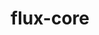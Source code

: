 ---
title: "flux-core"
layout: cache
categories: [package, develop-2023-10-08]
meta: {"versions": ["0.54.0"], "compilers": ["cce@=15.0.1", "gcc@=11.4.0", "gcc@=7.3.1", "gcc@=7.5.0", "gcc@=9.4.0", "oneapi@=2023.2.1"], "oss": ["amzn2", "rhel8", "ubuntu18.04", "ubuntu20.04"], "platforms": ["linux"], "targets": ["aarch64", "neoverse_n1", "ppc64le", "x86_64_v3", "zen4"], "stacks": ["aws-isc", "aws-isc-aarch64", "e4s", "e4s-arm", "e4s-cray-rhel", "e4s-oneapi", "e4s-power", "radiuss", "root"], "num_specs": 16, "num_specs_by_stack": {"aws-isc-aarch64": 2, "root": 16, "aws-isc": 1, "e4s-cray-rhel": 1, "radiuss": 1, "e4s-arm": 3, "e4s-power": 3, "e4s": 3, "e4s-oneapi": 2}}
spec_details: [{"hash": "enrnbk5apocpptggecowiajltubu554h", "compiler": "gcc@=7.3.1", "versions": ["0.54.0"], "os": "amzn2", "platform": "linux", "target": "aarch64", "variants": ["build_system=autotools", "~cuda", "~docs", "~security"], "stacks": ["aws-isc-aarch64", "root"], "size": "-", "tarball": "https://binaries.spack.io/develop-2023-10-08/build_cache/linux-amzn2-aarch64/gcc-7.3.1/flux-core-0.54.0/linux-amzn2-aarch64-gcc-7.3.1-flux-core-0.54.0-enrnbk5apocpptggecowiajltubu554h.spack"}, {"hash": "5y4qufdexwuuouh2oiewrnx7zo6qpafw", "compiler": "gcc@=7.3.1", "versions": ["0.54.0"], "os": "amzn2", "platform": "linux", "target": "neoverse_n1", "variants": ["build_system=autotools", "~cuda", "~docs", "~security"], "stacks": ["aws-isc-aarch64", "root"], "size": "-", "tarball": "https://binaries.spack.io/develop-2023-10-08/build_cache/linux-amzn2-neoverse_n1/gcc-7.3.1/flux-core-0.54.0/linux-amzn2-neoverse_n1-gcc-7.3.1-flux-core-0.54.0-5y4qufdexwuuouh2oiewrnx7zo6qpafw.spack"}, {"hash": "ec7jvomzjgm6o7v6tdyhhn4gebn7wkvb", "compiler": "gcc@=7.3.1", "versions": ["0.54.0"], "os": "amzn2", "platform": "linux", "target": "x86_64_v3", "variants": ["build_system=autotools", "~cuda", "~docs", "~security"], "stacks": ["root", "aws-isc"], "size": "-", "tarball": "https://binaries.spack.io/develop-2023-10-08/build_cache/linux-amzn2-x86_64_v3/gcc-7.3.1/flux-core-0.54.0/linux-amzn2-x86_64_v3-gcc-7.3.1-flux-core-0.54.0-ec7jvomzjgm6o7v6tdyhhn4gebn7wkvb.spack"}, {"hash": "vhlmpipo65poitlz64enjigwkpcxnuww", "compiler": "cce@=15.0.1", "versions": ["0.54.0"], "os": "rhel8", "platform": "linux", "target": "zen4", "variants": ["build_system=autotools", "~cuda", "~docs", "~security"], "stacks": ["e4s-cray-rhel", "root"], "size": "-", "tarball": "https://binaries.spack.io/develop-2023-10-08/build_cache/linux-rhel8-zen4/cce-15.0.1/flux-core-0.54.0/linux-rhel8-zen4-cce-15.0.1-flux-core-0.54.0-vhlmpipo65poitlz64enjigwkpcxnuww.spack"}, {"hash": "2p46cn22ndocijme2tvaiwofnp7byqgd", "compiler": "gcc@=7.5.0", "versions": ["0.54.0"], "os": "ubuntu18.04", "platform": "linux", "target": "x86_64_v3", "variants": ["build_system=autotools", "~cuda", "~docs", "~security"], "stacks": ["root", "radiuss"], "size": "-", "tarball": "https://binaries.spack.io/develop-2023-10-08/build_cache/linux-ubuntu18.04-x86_64_v3/gcc-7.5.0/flux-core-0.54.0/linux-ubuntu18.04-x86_64_v3-gcc-7.5.0-flux-core-0.54.0-2p46cn22ndocijme2tvaiwofnp7byqgd.spack"}, {"hash": "4akaqgu3b62dhg3uc2ix6yapwqa36sap", "compiler": "gcc@=11.4.0", "versions": ["0.54.0"], "os": "ubuntu20.04", "platform": "linux", "target": "aarch64", "variants": ["build_system=autotools", "~cuda", "~docs", "~security"], "stacks": ["e4s-arm", "root"], "size": "-", "tarball": "https://binaries.spack.io/develop-2023-10-08/build_cache/linux-ubuntu20.04-aarch64/gcc-11.4.0/flux-core-0.54.0/linux-ubuntu20.04-aarch64-gcc-11.4.0-flux-core-0.54.0-4akaqgu3b62dhg3uc2ix6yapwqa36sap.spack"}, {"hash": "3f5v7o2yd2u7ymkgtxcydh5gzquerczp", "compiler": "gcc@=11.4.0", "versions": ["0.54.0"], "os": "ubuntu20.04", "platform": "linux", "target": "aarch64", "variants": ["build_system=autotools", "+cuda", "~docs", "~security"], "stacks": ["e4s-arm", "root"], "size": "-", "tarball": "https://binaries.spack.io/develop-2023-10-08/build_cache/linux-ubuntu20.04-aarch64/gcc-11.4.0/flux-core-0.54.0/linux-ubuntu20.04-aarch64-gcc-11.4.0-flux-core-0.54.0-3f5v7o2yd2u7ymkgtxcydh5gzquerczp.spack"}, {"hash": "xgku3rhetwmgiwvkjoltqcx4wgrsds7k", "compiler": "gcc@=11.4.0", "versions": ["0.54.0"], "os": "ubuntu20.04", "platform": "linux", "target": "aarch64", "variants": ["build_system=autotools", "~cuda", "~docs", "~security"], "stacks": ["e4s-arm", "root"], "size": "-", "tarball": "https://binaries.spack.io/develop-2023-10-08/build_cache/linux-ubuntu20.04-aarch64/gcc-11.4.0/flux-core-0.54.0/linux-ubuntu20.04-aarch64-gcc-11.4.0-flux-core-0.54.0-xgku3rhetwmgiwvkjoltqcx4wgrsds7k.spack"}, {"hash": "jg67gi6erw4rfr62wtnifftawgrusj3u", "compiler": "gcc@=9.4.0", "versions": ["0.54.0"], "os": "ubuntu20.04", "platform": "linux", "target": "ppc64le", "variants": ["build_system=autotools", "~cuda", "~docs", "~security"], "stacks": ["root", "e4s-power"], "size": "-", "tarball": "https://binaries.spack.io/develop-2023-10-08/build_cache/linux-ubuntu20.04-ppc64le/gcc-9.4.0/flux-core-0.54.0/linux-ubuntu20.04-ppc64le-gcc-9.4.0-flux-core-0.54.0-jg67gi6erw4rfr62wtnifftawgrusj3u.spack"}, {"hash": "uwqmzrbapnmecbcxboqkign7godnjnky", "compiler": "gcc@=9.4.0", "versions": ["0.54.0"], "os": "ubuntu20.04", "platform": "linux", "target": "ppc64le", "variants": ["build_system=autotools", "~cuda", "~docs", "~security"], "stacks": ["root", "e4s-power"], "size": "-", "tarball": "https://binaries.spack.io/develop-2023-10-08/build_cache/linux-ubuntu20.04-ppc64le/gcc-9.4.0/flux-core-0.54.0/linux-ubuntu20.04-ppc64le-gcc-9.4.0-flux-core-0.54.0-uwqmzrbapnmecbcxboqkign7godnjnky.spack"}, {"hash": "nejajckdfcodxfmmwuy53jymzulthnlp", "compiler": "gcc@=9.4.0", "versions": ["0.54.0"], "os": "ubuntu20.04", "platform": "linux", "target": "ppc64le", "variants": ["build_system=autotools", "+cuda", "~docs", "~security"], "stacks": ["root", "e4s-power"], "size": "-", "tarball": "https://binaries.spack.io/develop-2023-10-08/build_cache/linux-ubuntu20.04-ppc64le/gcc-9.4.0/flux-core-0.54.0/linux-ubuntu20.04-ppc64le-gcc-9.4.0-flux-core-0.54.0-nejajckdfcodxfmmwuy53jymzulthnlp.spack"}, {"hash": "3tapkegknejz6qbidmxiysespkrzsygv", "compiler": "gcc@=11.4.0", "versions": ["0.54.0"], "os": "ubuntu20.04", "platform": "linux", "target": "x86_64_v3", "variants": ["build_system=autotools", "~cuda", "~docs", "~security"], "stacks": ["root", "e4s"], "size": "-", "tarball": "https://binaries.spack.io/develop-2023-10-08/build_cache/linux-ubuntu20.04-x86_64_v3/gcc-11.4.0/flux-core-0.54.0/linux-ubuntu20.04-x86_64_v3-gcc-11.4.0-flux-core-0.54.0-3tapkegknejz6qbidmxiysespkrzsygv.spack"}, {"hash": "fr4bjrauvmexaswpsyvq7fcfkfc2ly3r", "compiler": "gcc@=11.4.0", "versions": ["0.54.0"], "os": "ubuntu20.04", "platform": "linux", "target": "x86_64_v3", "variants": ["build_system=autotools", "+cuda", "~docs", "~security"], "stacks": ["root", "e4s"], "size": "-", "tarball": "https://binaries.spack.io/develop-2023-10-08/build_cache/linux-ubuntu20.04-x86_64_v3/gcc-11.4.0/flux-core-0.54.0/linux-ubuntu20.04-x86_64_v3-gcc-11.4.0-flux-core-0.54.0-fr4bjrauvmexaswpsyvq7fcfkfc2ly3r.spack"}, {"hash": "flw4fs4d67q4nfcpeqnfoxi2yhz26xym", "compiler": "gcc@=11.4.0", "versions": ["0.54.0"], "os": "ubuntu20.04", "platform": "linux", "target": "x86_64_v3", "variants": ["build_system=autotools", "~cuda", "~docs", "~security"], "stacks": ["root", "e4s"], "size": "-", "tarball": "https://binaries.spack.io/develop-2023-10-08/build_cache/linux-ubuntu20.04-x86_64_v3/gcc-11.4.0/flux-core-0.54.0/linux-ubuntu20.04-x86_64_v3-gcc-11.4.0-flux-core-0.54.0-flw4fs4d67q4nfcpeqnfoxi2yhz26xym.spack"}, {"hash": "w2omopwuypg6uvgup4tn4xeerk2zncpk", "compiler": "oneapi@=2023.2.1", "versions": ["0.54.0"], "os": "ubuntu20.04", "platform": "linux", "target": "x86_64_v3", "variants": ["build_system=autotools", "~cuda", "~docs", "~security"], "stacks": ["root", "e4s-oneapi"], "size": "-", "tarball": "https://binaries.spack.io/develop-2023-10-08/build_cache/linux-ubuntu20.04-x86_64_v3/oneapi-2023.2.1/flux-core-0.54.0/linux-ubuntu20.04-x86_64_v3-oneapi-2023.2.1-flux-core-0.54.0-w2omopwuypg6uvgup4tn4xeerk2zncpk.spack"}, {"hash": "phvss2thzffyoltt7d45dvcpwnot6zwx", "compiler": "oneapi@=2023.2.1", "versions": ["0.54.0"], "os": "ubuntu20.04", "platform": "linux", "target": "x86_64_v3", "variants": ["build_system=autotools", "~cuda", "~docs", "~security"], "stacks": ["root", "e4s-oneapi"], "size": "-", "tarball": "https://binaries.spack.io/develop-2023-10-08/build_cache/linux-ubuntu20.04-x86_64_v3/oneapi-2023.2.1/flux-core-0.54.0/linux-ubuntu20.04-x86_64_v3-oneapi-2023.2.1-flux-core-0.54.0-phvss2thzffyoltt7d45dvcpwnot6zwx.spack"}]
---